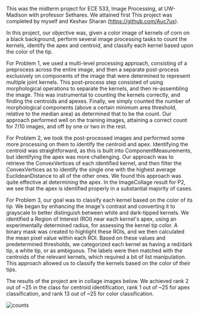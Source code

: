 This was the midterm project for ECE 533, Image Processing, at UW-Madison with professor Sethares.
We attained first
This project was completed by myself and Keshav Sharan (https://github.com/Auc7us).

In this project, our objective was, given a color image of kernels of corn on a black background, perform several image processing tasks to count the kernels, identify the apex and centroid, and classify each kernel based upon the color of the tip.

For Problem 1, we used a multi-level processing approach, consisting of a preprocess across the entire image, and then a separate post-process exclusively on components of the image that were determined to represent multiple joint kernels. This post-process step consisted of using morphological operations to separate the kernels, and then re-assembling the image. This was instrumental to counting the kernels correctly, and finding the centroids and apexes. Finally, we simply counted the number of morphological components (above a certain minimum area threshold, relative to the median area) as determined that to be the count. Our approach performed well on the training images, attaining a correct count for 7/10 images, and off by one or two in the rest.

For Problem 2, we took the post-processed images and performed some more processing on them to identify the centroid and apex. Identifying the centroid was straightforward, as this is built into ComponentMeasurements, but identifying the apex was more challenging. Our approach was to retrieve the ConvexVertices of each identified kernel, and then filter the ConvexVertices as to identify the single one with the highest average EuclideanDistance to all of the other ones. We found this approach was quite effective at determining the apex. In the ImageCollage result for P2, we see that the apex is identified properly in a substantial majority of cases.

For Problem 3, our goal was to classify each kernel based on the color of its tip. We began by enhancing the image's contrast and converting it to grayscale to better distinguish between white and dark-tipped kernels. We identified a Region of Interest (ROI) near each kernel's apex, using an experimentally determined radius, for assessing the kernel tip color. A binary mask was created to highlight these ROIs, and we then calculated the mean pixel value within each ROI. Based on these values and predetermined thresholds, we categorized each kernel as having a red/dark tip, a white tip, or as ambiguous. The labels were then matched with the centroids of the relevant kernels, which required a bit of list manipulation. This approach allowed us to classify the kernels based on the color of their tips.

The results of the project are in collage images below. We achieved rank 2 out of ~25 in the class for centroid identification, rank 1 out of ~25 for apex classification, and rank 13 out of ~25 for color classification.

![counts](https://github.com/devinbresser/corn-kernel-processing/assets/66394890/76e35c6f-62f0-4694-a4b2-5534023f79b6)
